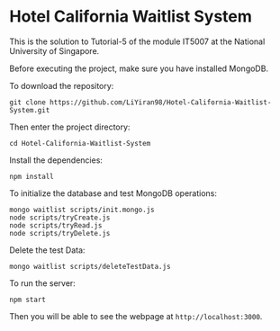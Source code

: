 # Hotel California Waitlist System
This is the solution to Tutorial-5 of the module IT5007 at the National University of Singapore.

Before executing the project, make sure you have installed MongoDB.

To download the repository:
```
git clone https://github.com/LiYiran98/Hotel-California-Waitlist-System.git
```

Then enter the project directory:
```
cd Hotel-California-Waitlist-System
```

Install the dependencies:
```
npm install
```

To initialize the database and test MongoDB operations:
```
mongo waitlist scripts/init.mongo.js
node scripts/tryCreate.js
node scripts/tryRead.js
node scripts/tryDelete.js
```

Delete the test Data:
```
mongo waitlist scripts/deleteTestData.js
```

To run the server:
```
npm start
```

Then you will be able to see the webpage at `http://localhost:3000`.
